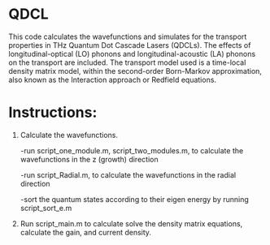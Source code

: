 # QDCL

This code calculates the wavefunctions and simulates for the transport properties in THz 
Quantum Dot Cascade Lasers (QDCLs). The effects of longitudinal-optical (LO) phonons and longitudinal-acoustic (LA) phonons on the transport are included. The transport model used is a time-local density matrix model, within the second-order Born-Markov approximation, also known as the Interaction approach or Redfield equations.

# Instructions: 
1. Calculate the wavefunctions. 

   -run script_one_module.m, script_two_modules.m, to calculate the wavefunctions in the z (growth) direction 
   
   -run script_Radial.m, to calculate the wavefunctions in the radial direction 
   
   -sort the quantum states according to their eigen energy by running script_sort_e.m
   
2. Run script_main.m to calculate solve the density matrix equations, calculate the gain, and current density.
